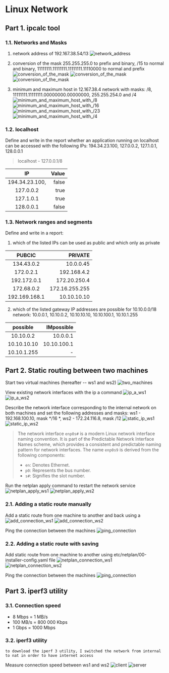 # Linux Network

## Part 1. ipcalc tool

### 1.1. Networks and Masks

1) network address of 192.167.38.54/13
![network_address](./images/part_1/1.0.png)

2) conversion of the mask 255.255.255.0 to prefix and binary, /15 to normal and binary, 11111111.11111111.11111111.11110000 to normal and prefix
![conversion_of_the_mask](./images/part_1/1.1.1.png)
![conversion_of_the_mask](./images/part_1/1.1.2.png)
![conversion_of_the_mask](./images/part_1/1.1.3.png)

3) minimum and maximum host in 12.167.38.4 network with masks: /8, 11111111.11111111.00000000.00000000, 255.255.254.0 and /4
![minimum_and_maximum_host_with_/8](./images/part_1/1.1.4.png)
![minimum_and_maximum_host_with_/16](./images/part_1/1.1.5.png)
![minimum_and_maximum_host_with_/23](./images/part_1/1.1.6.png)
![minimum_and_maximum_host_with_/4](./images/part_1/1.1.7.png)

### 1.2. localhost

Define and write in the report whether an application running on localhost can 
be accessed with the following IPs: 194.34.23.100, 127.0.0.2, 127.1.0.1, 128.0.0.1
> localhost - 127.0.0.1/8

| IP | Value |
|:--------:| -------------:|
| 194.34.23.100, | false |
| 127.0.0.2 | true |
| 127.1.0.1 | true |
| 128.0.0.1 | false |

### 1.3. Network ranges and segments

Define and write in a report:
1) which of the listed IPs can be used as public and which only as private

| PUBCIC | PRIVATE |
|:--------:| -------------:|
| 134.43.0.2 | 10.0.0.45 |
| 172.0.2.1 | 192.168.4.2 |
| 192.172.0.1 | 172.20.250.4 |
| 172.68.0.2 | 172.16.255.255 |
| 192.169.168.1 | 10.10.10.10 |

2) which of the listed gateway IP addresses are possible for 10.10.0.0/18 network: 10.0.0.1, 10.10.0.2, 10.10.10.10, 10.10.100.1, 10.10.1.255

| possible | IMpossible |
|:--------:| -------------:|
| 10.10.0.2 | 10.0.0.1 |
| 10.10.10.10 | 10.10.100.1 |
| 10.10.1.255 | - |

## Part 2. Static routing between two machines

Start two virtual machines (hereafter -- ws1 and ws2)
![two_machines](./images/part_2/2.0.png)

View existing network interfaces with the ip a command
![ip_a_ws1](./images/part_2/2.0.1.png)
![ip_a_ws2](./images/part_2/2.0.2.png)

Describe the network interface corresponding to the internal network on both machines and set
the following addresses and masks: ws1 - 192.168.100.10, mask */16 *, ws2 - 172.24.116.8, mask /12
![static_ip_ws1](./images/part_2/2.0.3.png)
![static_ip_ws2](./images/part_2/2.0.4.png)

> The network interface `enp0s#` is a modern Linux network interface
> naming convention. It is part of the Predictable Network Interface
> Names scheme, which provides a consistent and predictable naming
> pattern for network interfaces. The name `enp0s9` is derived from the
> following components:
> 
> -   `en`: Denotes Ethernet.
> -   `p0`: Represents the bus number.
> -   `s#`: Signifies the slot number.


Run the netplan apply command to restart the network service
![netplan_apply_ws1](./images/part_2/2.0.5.png)
![netplan_apply_ws2](./images/part_2/2.0.6.png)

### 2.1. Adding a static route manually

Add a static route from one machine to another and back using a
![add_connection_ws1](./images/part_2/2.1.1.png)
![add_connection_ws2](./images/part_2/2.1.2.png)

Ping the connection between the machines
![ping_connection](./images/part_2/2.1.3.png)

### 2.2. Adding a static route with saving

Add static route from one machine to another using etc/netplan/00-installer-config.yaml file
![netplan_connection_ws1](./images/part_2/2.2.1.png)
![netplan_connection_ws2](./images/part_2/2.2.2.png)


Ping the connection between the machines
![ping_connection](./images/part_2/2.2.3.png)

## Part 3. iperf3 utility

### 3.1. Connection speed

-  8 Mbps = 1 MB/s
- 100 MB/s = 800 000 Kbps
- 1 Gbps = 1000 Mbps

### 3.2. iperf3 utility

    to download the iperf 3 utility, I switched the network from internal to nat in order to have internet access

Measure connection speed between ws1 and ws2
![client](./images/part_3/3.2.1.png)
![server](./images/part_3/3.2.2.png)
